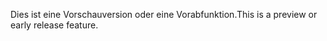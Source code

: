 <span data-ttu-id="b9198-101">Dies ist eine Vorschauversion oder eine Vorabfunktion.</span><span class="sxs-lookup"><span data-stu-id="b9198-101">This is a preview or early release feature.</span></span>